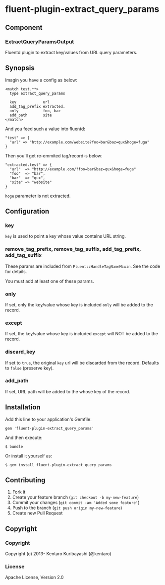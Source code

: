 # fluent-plugin-extract_query_params

## Component

### ExtractQueryParamsOutput

Fluentd plugin to extract key/values from URL query parameters.

## Synopsis

Imagin you have a config as below:

```
<match test.**>
  type extract_query_params

  key            url
  add_tag_prefix extracted.
  only           foo, baz
  add_path       site
</match>
```

And you feed such a value into fluentd:

```
"test" => {
  "url" => "http://example.com/website?foo=bar&baz=qux&hoge=fuga"
}
```

Then you'll get re-emmited tag/record-s below:

```
"extracted.test" => {
  "url"  => "http://example.com/?foo=bar&baz=qux&hoge=fuga"
  "foo"  => "bar",
  "baz"  => "qux",
  "site" => "website"
}
```

`hoge` parameter is not extracted.

## Configuration

### key

`key` is used to point a key whose value contains URL string.

### remove_tag_prefix, remove_tag_suffix, add_tag_prefix, add_tag_suffix

These params are included from `Fluent::HandleTagNameMixin`. See the code for details.

You must add at least one of these params.

### only

If set, only the key/value whose key is included `only` will be added to the record.

### except

If set, the key/value whose key is included `except` will NOT be added to the record.

### discard_key

If set to `true`, the original `key` url will be discarded from the record. Defaults to `false` (preserve key).

### add_path

If set, URL path will be added to the whose key of the record.

## Installation

Add this line to your application's Gemfile:

    gem 'fluent-plugin-extract_query_params'

And then execute:

    $ bundle

Or install it yourself as:

    $ gem install fluent-plugin-extract_query_params

## Contributing

1. Fork it
2. Create your feature branch (`git checkout -b my-new-feature`)
3. Commit your changes (`git commit -am 'Added some feature'`)
4. Push to the branch (`git push origin my-new-feature`)
5. Create new Pull Request

## Copyright

### Copyright

Copyright (c) 2013- Kentaro Kuribayashi (@kentaro)

### License

Apache License, Version 2.0
